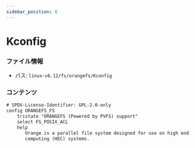 ```yaml
---
sidebar_position: 8
---
```

# Kconfig

### ファイル情報

- パス: `linux-v6.12/fs/orangefs/Kconfig`

### コンテンツ

```txt
# SPDX-License-Identifier: GPL-2.0-only
config ORANGEFS_FS
	tristate "ORANGEFS (Powered by PVFS) support"
	select FS_POSIX_ACL
	help
	   Orange is a parallel file system designed for use on high end
	   computing (HEC) systems.

```
